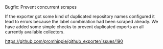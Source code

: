 Bugfix: Prevent concurrent scrapes

If the exporter got some kind of duplicated repository names configured it lead
to errors because the label combination had been scraped already. We have added
some simple checks to prevent duplicated exports an all currently available
collectors.

https://github.com/promhippie/github_exporter/issues/190
